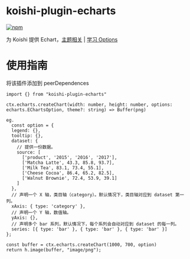 # koishi-plugin-echarts

[![npm](https://img.shields.io/npm/v/koishi-plugin-echarts?style=flat-square)](https://www.npmjs.com/package/koishi-plugin-echarts)

为 Koishi 提供 Echart，[主题相关](https://echarts.apache.org/handbook/zh/concepts/style) | [学习 Options](https://echarts.apache.org/handbook/zh/concepts/dataset)

# 使用指南
将该插件添加到 peerDependences
```
import {} from "koishi-plugin-echarts"

ctx.echarts.createChart(width: number, height: number, options: echarts.EChartsOption, theme?: string) => Buffer(png)

eg.
  const option = {
  legend: {},
  tooltip: {},
  dataset: {
    // 提供一份数据。
    source: [
      ['product', '2015', '2016', '2017'],
      ['Matcha Latte', 43.3, 85.8, 93.7],
      ['Milk Tea', 83.1, 73.4, 55.1],
      ['Cheese Cocoa', 86.4, 65.2, 82.5],
      ['Walnut Brownie', 72.4, 53.9, 39.1]
    ]
  },
  // 声明一个 X 轴，类目轴（category）。默认情况下，类目轴对应到 dataset 第一列。
  xAxis: { type: 'category' },
  // 声明一个 Y 轴，数值轴。
  yAxis: {},
  // 声明多个 bar 系列，默认情况下，每个系列会自动对应到 dataset 的每一列。
  series: [{ type: 'bar' }, { type: 'bar' }, { type: 'bar' }]
};

const buffer = ctx.echarts.createChart(1000, 700, option)
return h.image(buffer, "image/png");
```
  
